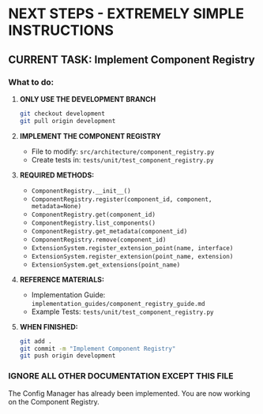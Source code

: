 # NEXT STEPS - EXTREMELY SIMPLE INSTRUCTIONS

## CURRENT TASK: Implement Component Registry

### What to do:

1. **ONLY USE THE DEVELOPMENT BRANCH**
   ```bash
   git checkout development
   git pull origin development
   ```

2. **IMPLEMENT THE COMPONENT REGISTRY**
   - File to modify: `src/architecture/component_registry.py`
   - Create tests in: `tests/unit/test_component_registry.py`

3. **REQUIRED METHODS:**
   - `ComponentRegistry.__init__()`
   - `ComponentRegistry.register(component_id, component, metadata=None)`
   - `ComponentRegistry.get(component_id)`
   - `ComponentRegistry.list_components()`
   - `ComponentRegistry.get_metadata(component_id)`
   - `ComponentRegistry.remove(component_id)`
   - `ExtensionSystem.register_extension_point(name, interface)`
   - `ExtensionSystem.register_extension(point_name, extension)`
   - `ExtensionSystem.get_extensions(point_name)`

4. **REFERENCE MATERIALS:**
   - Implementation Guide: `implementation_guides/component_registry_guide.md`
   - Example Tests: `tests/unit/test_component_registry.py`

5. **WHEN FINISHED:**
   ```bash
   git add .
   git commit -m "Implement Component Registry"
   git push origin development
   ```

### IGNORE ALL OTHER DOCUMENTATION EXCEPT THIS FILE

The Config Manager has already been implemented. You are now working on the Component Registry.